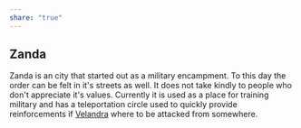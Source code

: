 ```yaml
---
share: "true"
---
```

## Zanda
Zanda is an city that started out as a military encampment. To this day the order can be felt in it's streets as well. It does not take kindly to people who don't appreciate it's values. Currently it is used as a place for training military and has a teleportation circle used to quickly provide reinforcements if [Velandra](./Velandra.md) where to be attacked from somewhere.
